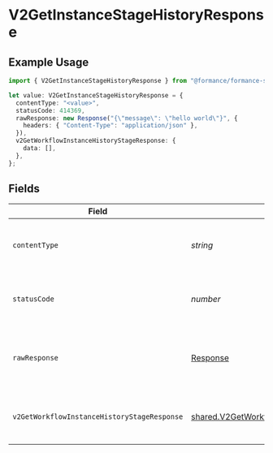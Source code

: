 # V2GetInstanceStageHistoryResponse

## Example Usage

```typescript
import { V2GetInstanceStageHistoryResponse } from "@formance/formance-sdk/sdk/models/operations";

let value: V2GetInstanceStageHistoryResponse = {
  contentType: "<value>",
  statusCode: 414369,
  rawResponse: new Response("{\"message\": \"hello world\"}", {
    headers: { "Content-Type": "application/json" },
  }),
  v2GetWorkflowInstanceHistoryStageResponse: {
    data: [],
  },
};
```

## Fields

| Field                                                                                                                       | Type                                                                                                                        | Required                                                                                                                    | Description                                                                                                                 |
| --------------------------------------------------------------------------------------------------------------------------- | --------------------------------------------------------------------------------------------------------------------------- | --------------------------------------------------------------------------------------------------------------------------- | --------------------------------------------------------------------------------------------------------------------------- |
| `contentType`                                                                                                               | *string*                                                                                                                    | :heavy_check_mark:                                                                                                          | HTTP response content type for this operation                                                                               |
| `statusCode`                                                                                                                | *number*                                                                                                                    | :heavy_check_mark:                                                                                                          | HTTP response status code for this operation                                                                                |
| `rawResponse`                                                                                                               | [Response](https://developer.mozilla.org/en-US/docs/Web/API/Response)                                                       | :heavy_check_mark:                                                                                                          | Raw HTTP response; suitable for custom response parsing                                                                     |
| `v2GetWorkflowInstanceHistoryStageResponse`                                                                                 | [shared.V2GetWorkflowInstanceHistoryStageResponse](../../../sdk/models/shared/v2getworkflowinstancehistorystageresponse.md) | :heavy_minus_sign:                                                                                                          | The workflow instance stage history                                                                                         |